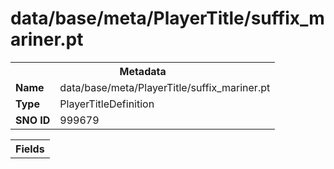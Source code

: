 <h1>data/base/meta/PlayerTitle/suffix_mariner.pt</h1><table><tr><th colspan="100%">Metadata</th></tr><tr><td><b>Name</b></td><td>data/base/meta/PlayerTitle/suffix_mariner.pt</td></tr><tr><td><b>Type</b></td><td>PlayerTitleDefinition</td></tr><tr><td><b>SNO ID</b></td><td>999679</td></tr></table>

<table><tr><th colspan="100%">Fields</th></tr></table>

